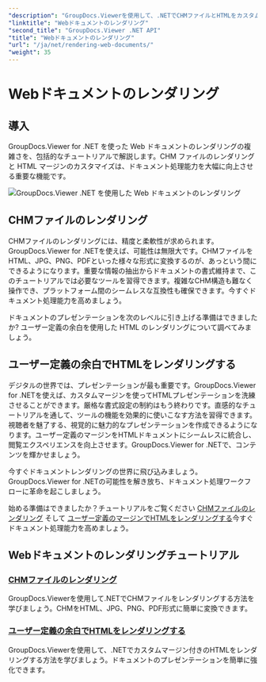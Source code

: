 ```yaml
---
"description": "GroupDocs.Viewerを使用して、.NETでCHMファイルとHTMLをカスタムマージンでレンダリングする方法を学びます。CHMをHTML、JPG、PNG、PDF形式にシームレスに変換します。"
"linktitle": "Webドキュメントのレンダリング"
"second_title": "GroupDocs.Viewer .NET API"
"title": "Webドキュメントのレンダリング"
"url": "/ja/net/rendering-web-documents/"
"weight": 35
---
```


# Webドキュメントのレンダリング

## 導入

GroupDocs.Viewer for .NET を使った Web ドキュメントのレンダリングの複雑さを、包括的なチュートリアルで解説します。CHM ファイルのレンダリングと HTML マージンのカスタマイズは、ドキュメント処理能力を大幅に向上させる重要な機能です。

![GroupDocs.Viewer .NET を使用した Web ドキュメントのレンダリング](/viewer/rendering-web-documents/image.png)

## CHMファイルのレンダリング

CHMファイルのレンダリングには、精度と柔軟性が求められます。GroupDocs.Viewer for .NETを使えば、可能性は無限大です。CHMファイルをHTML、JPG、PNG、PDFといった様々な形式に変換するのが、あっという間にできるようになります。重要な情報の抽出からドキュメントの書式維持まで、このチュートリアルでは必要なツールを習得できます。複雑なCHM構造も難なく操作でき、プラットフォーム間のシームレスな互換性も確保できます。今すぐドキュメント処理能力を高めましょう。

ドキュメントのプレゼンテーションを次のレベルに引き上げる準備はできましたか? ユーザー定義の余白を使用した HTML のレンダリングについて調べてみましょう。

## ユーザー定義の余白でHTMLをレンダリングする

デジタルの世界では、プレゼンテーションが最も重要です。GroupDocs.Viewer for .NETを使えば、カスタムマージンを使ってHTMLプレゼンテーションを洗練させることができます。厳格な書式設定の制約はもう終わりです。直感的なチュートリアルを通して、ツールの機能を効果的に使いこなす方法を習得できます。視聴者を魅了する、視覚的に魅力的なプレゼンテーションを作成できるようになります。ユーザー定義のマージンをHTMLドキュメントにシームレスに統合し、閲覧エクスペリエンスを向上させます。GroupDocs.Viewer for .NETで、コンテンツを輝かせましょう。

今すぐドキュメントレンダリングの世界に飛び込みましょう。GroupDocs.Viewer for .NETの可能性を解き放ち、ドキュメント処理ワークフローに革命を起こしましょう。

始める準備はできましたか？チュートリアルをご覧ください [CHMファイルのレンダリング](./render-chm/) そして [ユーザー定義のマージンでHTMLをレンダリングする](./render-html-margins/)今すぐドキュメント処理能力を高めましょう。
## Webドキュメントのレンダリングチュートリアル
### [CHMファイルのレンダリング](./render-chm/)
GroupDocs.Viewerを使用して.NETでCHMファイルをレンダリングする方法を学びましょう。CHMをHTML、JPG、PNG、PDF形式に簡単に変換できます。
### [ユーザー定義の余白でHTMLをレンダリングする](./render-html-margins/)
GroupDocs.Viewerを使用して、.NETでカスタムマージン付きのHTMLをレンダリングする方法を学びましょう。ドキュメントのプレゼンテーションを簡単に強化できます。